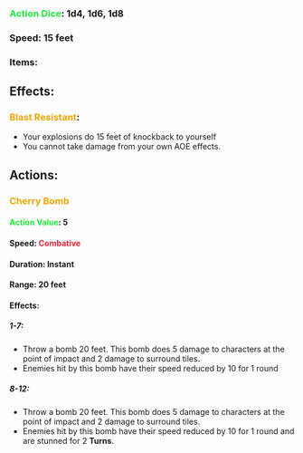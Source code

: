 ### <span style="font-weight:bold;color:rgb(33, 235, 60)">Action Dice</span>: 1d4, 1d6, 1d8
### Speed: 15 feet
### Items:
## Effects:
### <span style="font-weight:bold;color:rgb(240, 164, 0)">Blast Resistant</span>:
- Your explosions do 15 feet of knockback to yourself
- You cannot take damage from your own AOE effects.
## Actions:
### <span style="font-weight:bold;color:rgb(240, 164, 0)">Cherry Bomb</span>
#### <span style="font-weight:bold;color:rgb(33, 235, 60)">Action Value</span>: 5
#### Speed: <span style="font-weight:bold; color:rgb(235, 33, 53)">Combative</span>
#### Duration: Instant
#### Range: 20 feet
#### Effects:
##### 1-7:
- Throw a bomb 20 feet. This bomb does 5 damage to characters at the point of impact and 2 damage to surround tiles. 
- Enemies hit by this bomb have their speed reduced by 10 for 1 round
##### 8-12:
- Throw a bomb 20 feet. This bomb does 5 damage to characters at the point of impact and 2 damage to surround tiles. 
- Enemies hit by this bomb have their speed reduced by 10 for 1 round and are stunned for 2 **Turns**.
